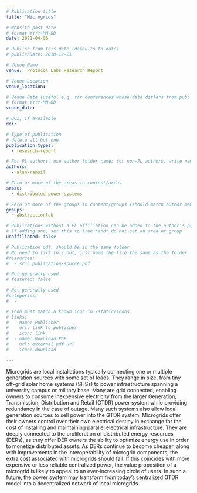 ```yaml
---
# Publication title
title: "Microgrids"

# Website post date
# format YYYY-MM-DD
date: 2021-04-06

# Publish from this date (defaults to date)
# publishDate: 2018-12-21

# Venue Name
venue:  Protocol Labs Research Report

# Venue Location
venue_location:

# Venue Date (useful e.g. for conferences whose date differs from pub; defaults to date)
# format YYYY-MM-DD
venue_date:

# DOI, if available
doi:

# Type of publication
# delete all but one
publication_types:
  - research-report

# For PL authors, use author folder name; for non-PL authors, write name as in paper within ""
authors:
  - alan-ransil

# Zero or more of the areas in content/areas
areas:
  - distributed-power-systems

# Zero or more of the groups in content/groups (should match author membership)
groups:
  - abstractionlab

# Publications without a PL affiliation can be added to the author's profile without showing up elsewhere
# If adding one, set this to true *and* do not set an area or group
unaffiliated: false

# Publication pdf, should be in the same folder
# No need to fill this out; just name the file the same as the folder
#resources:
#  - src: publication-source.pdf

# Not generally used
# featured: false

# Not generally used
#categories:
#  -

# Icon must match a known icon in /static/icons
# links:
#  - name: Publisher
#    url: link to publisher
#    icon: link
#  - name: Download PDF
#    url: external pdf url
#    icon: download

---
```


Microgrids are local installations typically connecting one or multiple generation sources with some set of loads. They range in size, from tiny off-grid solar home systems (SHSs) to power infrastructure spanning a university campus or military base. Many are grid connected, enabling owners to consume inexpensive electricity from the larger Generation, Transmission, Distribution and Retail (GTDR) power system while providing redundancy in the case of outage. Many such systems also allow local generation sources to sell power into the GTDR system. Microgrids offer their owners control over their own electrical destiny in exchange for the cost of installing and maintaining parallel electrical infrastructure. They are deeply connected to the proliferation of distributed energy resources (DERs), as they offer DER owners the ability to optimize energy use in order to monetize distributed assets. As DERs continue to become cheaper, along with improvements in the interoperability of microgrid components, the extra cost associated with microgrids should fall. If this coincides with more expensive or less reliable centralized power, the value proposition of a microgrid is likely to appeal to an ever-increasing circle of users. In such a future, the power system may transform from today’s centralized GTDR model into a decentralized network of local microgrids.

